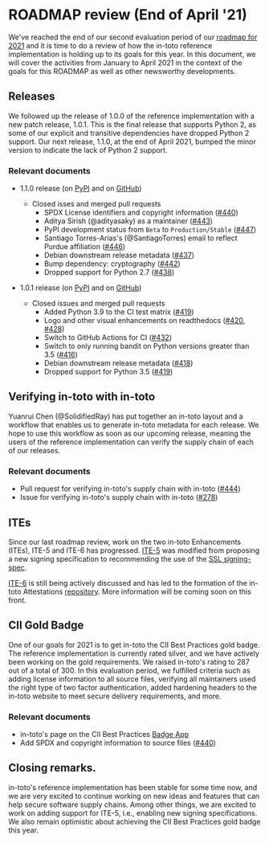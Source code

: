 # ROADMAP review (End of April '21)

We've reached the end of our second evaluation period of our [roadmap for
2021](https://github.com/in-toto/in-toto/blob/develop/ROADMAP.md) and it is
time to do a review of how the in-toto reference implementation is
holding up to its goals for this year. In this document, we will cover the
activities from January to April 2021 in the context of the goals for this
ROADMAP as well as other newsworthy developments.


## Releases

We followed up the release of 1.0.0 of the reference implementation with a
new patch release, 1.0.1. This is the final release that supports Python 2, as
some of our explicit and transitive dependencies have dropped Python 2 support.
Our next release, 1.1.0, at the end of April 2021, bumped the minor version to
indicate the lack of Python 2 support.

###  Relevant documents

- 1.1.0 release (on [PyPI](https://pypi.org/project/in-toto/v1.1.0)
  and on [GitHub](https://github.com/in-toto/in-toto/releases/tag/v1.1.0))
  - Closed isses and merged pull requests
    - SPDX License identifiers and copyright information
      ([#440](https://github.com/in-toto/in-toto/pull/440))
    - Aditya Sirish (@adityasaky) as a maintainer
      ([#443](https://github.com/in-toto/in-toto/pull/443))
    - PyPI development status from `Beta` to `Production/Stable`
      ([#447](https://github.com/in-toto/in-toto/pull/447))
    - Santiago Torres-Arias's (@SantiagoTorres) email to reflect Purdue
      affiliation ([#446](https://github.com/in-toto/in-toto/pull/446))
    - Debian downstream release metadata
      ([#437](https://github.com/in-toto/in-toto/pull/437))
    - Bump dependency: cryptography
      ([#442](https://github.com/in-toto/in-toto/pull/442))
    - Dropped support for Python 2.7
      ([#438](https://github.com/in-toto/in-toto/pull/438))

- 1.0.1 release (on [PyPI](https://pypi.org/project/in-toto/v1.0.1)
  and on [GitHub](https://github.com/in-toto/in-toto/releases/tag/v1.0.1))
  - Closed issues and merged pull requests
    - Added Python 3.9 to the CI test matrix
      ([#419](https://github.com/in-toto/in-toto/pull/419))
    - Logo and other visual enhancements on readthedocs
      ([#420](https://github.com/in-toto/in-toto/pull/420),
      [#428](https://github.com/in-toto/in-toto/pull/428))
    - Switch to GitHub Actions for CI
      ([#432](https://github.com/in-toto/in-toto/pull/432))
    - Switch to only running bandit on Python versions greater than 3.5
      ([#416](https://github.com/in-toto/in-toto/pull/416))
    - Debian downstream release metadata
      ([#418](https://github.com/in-toto/in-toto/pull/418))
    - Dropped support for Python 3.5
      ([#419](https://github.com/in-toto/in-toto/pull/419))

## Verifying in-toto with in-toto

Yuanrui Chen (@SolidifiedRay) has put together an in-toto layout and a workflow
that enables us to generate in-toto metadata for each release. We hope to use
this workflow as soon as our upcoming release, meaning the users of the
reference implementation can verify the supply chain of each of our releases.

### Relevant documents

- Pull request for verifying in-toto's supply chain with in-toto
  ([#444](https://github.com/in-toto/in-toto/pull/444))
- Issue for verifying in-toto's supply chain with in-toto
  ([#278](https://github.com/in-toto/in-toto/issues/278))

## ITEs

Since our last roadmap review, work on the two in-toto Enhancements (ITEs),
ITE-5 and ITE-6 has progressed.
[ITE-5](https://github.com/in-toto/ITE/blob/master/ITE/5/README.adoc) was
modified from proposing a new signing specification to recommending the use
of the [SSL signing-spec](https://github.com/secure-systems-lab/signing-spec).

[ITE-6](https://github.com/in-toto/ITE/pull/15) is still being actively
discussed and has led to the formation of the in-toto Attestations
[repository](https://github.com/in-toto/attestation). More information will be
coming soon on this front.

## CII Gold Badge

One of our goals for 2021 is to get in-toto the CII Best Practices gold badge.
The reference implementation is currently rated silver, and we have actively
been working on the gold requirements. We raised in-toto's rating to 287 out of
a total of 300. In this evaluation period, we fulfilled criteria such as adding
license information to all source files, verifying all maintainers used the
right type of two factor authentication, added hardening headers to the in-toto
website to meet secure delivery requirements, and more.

### Relevant documents

- in-toto's page on the CII Best Practices
  [Badge App](https://bestpractices.coreinfrastructure.org/en/projects/1523?criteria_level=2)
- Add SPDX and copyright information to source files
  ([#440](https://github.com/in-toto/in-toto/pull/440]))

## Closing remarks.

in-toto's reference implementation has been stable for some time now, and we
are very excited to continue working on new ideas and features that can help
secure software supply chains. Among other things, we are excited to work on
adding support for ITE-5, i.e., enabling new signing specifications. We also
remain optimistic about achieving the CII Best Practices gold badge this year.
